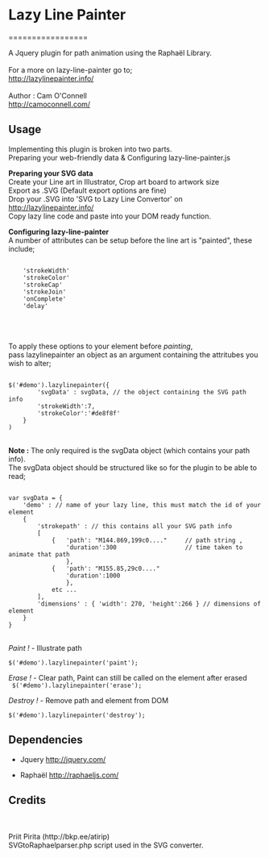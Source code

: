 <h1>Lazy Line Painter</h1>
=================

A Jquery plugin for path animation using the Raphaël Library. 
<br><br>
For a more on lazy-line-painter go to;<br>
http://lazylinepainter.info/
<br><br>
Author : Cam O'Connell<br>
http://camoconnell.com/ 

<h2> Usage </h2> 
Implementing this plugin is broken into two parts.<br>
Preparing your web-friendly data & Configuring lazy-line-painter.js<br>

 
<b>Preparing your SVG data </b><br>
Create your Line art in Illustrator, Crop art board to artwork size<br>
Export as .SVG (Default export options are fine)<br>
Drop your .SVG into 'SVG to Lazy Line Convertor' on http://lazylinepainter.info/ <br>
Copy lazy line code and paste into your DOM ready function.
 
<b>Configuring lazy-line-painter</b><br>
A number of attributes can be setup before the line art is "painted",
these include;
<pre><code>   
	'strokeWidth'    
	'strokeColor'    
	'strokeCap'       
	'strokeJoin'    
	'onComplete'     
	'delay'            
</code> </pre>
<br><br>
To apply these options to your element before <i>painting</i>, <br>
pass lazylinepainter an object as an argument containing the attritubes you wish to alter; 
<pre><code> 
$('#demo').lazylinepainter({    
    	'svgData' : svgData, // the object containing the SVG path info 
		'strokeWidth':7,  
		'strokeColor':'#de8f8f'	
	}
) 
</code> </pre>
<b>Note :</b> The only required is the svgData object (which contains your path info).<br>
The svgData object should be structured like so for the plugin to be able to read;
<pre><code>
var svgData = { 
	'demo' : // name of your lazy line, this must match the id of your element
	{ 
		'strokepath' : // this contains all your SVG path info
		[ 
			{   'path': "M144.869,199c0...."     // path string , 
			    'duration':300                   // time taken to animate that path
			    },
			{   'path': "M155.85,29c0...."
			    'duration':1000
			    },
			etc ...
		],  
		'dimensions' : { 'width': 270, 'height':266 } // dimensions of element
	}
}
</code> </pre>

<i>Paint !</i> - Illustrate path <br>
<code> $('#demo').lazylinepainter('paint');</code>

<i>Erase !</i> - Clear path, Paint can still be called on the element after erased<br>
<code> $('#demo').lazylinepainter('erase'); </code>

<i>Destroy !</i> - Remove path and element from DOM<br>
<code> $('#demo').lazylinepainter('destroy'); </code>

 

<h2>Dependencies</h2>

  - Jquery 
    http://jquery.com/

  - Raphaël
    http://raphaeljs.com/


<h2>Credits</h2>
<br>
<br>
Priit Pirita (http://bkp.ee/atirip)<br>
SVGtoRaphaelparser.php script used in the SVG converter. 